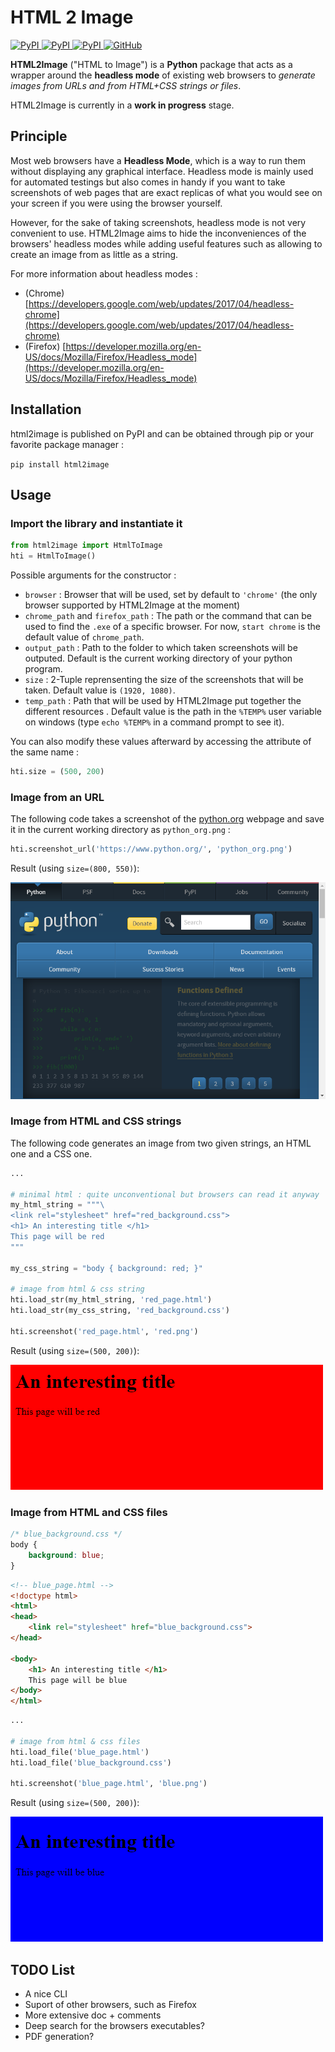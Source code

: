 # HTML 2 Image
[
![PyPI](https://img.shields.io/pypi/v/html2image.svg)
![PyPI](https://img.shields.io/pypi/pyversions/html2image.svg)
![PyPI](https://img.shields.io/github/license/vgalin/html2image.svg)
](https://pypi.org/project/html2image/)
[
![GitHub](https://img.shields.io/github/v/release/vgalin/html2image?include_prereleases)
](https://github.com/vgalin/html2image)

**HTML2Image** ("HTML to Image") is a **Python** package that acts as a wrapper around the **headless mode** of existing web browsers to *generate images from URLs and from HTML+CSS strings or files*.

HTML2Image is currently in a **work in progress** stage.

## Principle

Most web browsers have a **Headless Mode**, which is a way to run them without displaying any graphical interface. Headless mode is mainly used for automated testings but also comes in handy if you want to take screenshots of web pages that are exact replicas of what you would see on your screen if you were using the browser yourself.

However, for the sake of taking screenshots, headless mode is not very convenient to use. HTML2Image aims to hide the inconveniences of the browsers' headless modes while adding useful features such as allowing to create an image from as little as a string.

For more information about headless modes :
-   (Chrome) [https://developers.google.com/web/updates/2017/04/headless-chrome](https://developers.google.com/web/updates/2017/04/headless-chrome)
-   (Firefox) [https://developer.mozilla.org/en-US/docs/Mozilla/Firefox/Headless_mode](https://developer.mozilla.org/en-US/docs/Mozilla/Firefox/Headless_mode)

## Installation
html2image is published on PyPI and can be obtained through pip or your favorite package manager :

```pip install html2image```

## Usage

### Import the library and instantiate it
```python
from html2image import HtmlToImage
hti = HtmlToImage()
```

Possible arguments for the constructor :
-   `browser` :  Browser that will be used, set by default to `'chrome'` (the only browser supported by HTML2Image at the moment)
-   `chrome_path` and  `firefox_path` : The path or the command that can be used to find the `.exe` of a specific browser. For now, `start chrome` is the default value of `chrome_path`.
-   `output_path` : Path to the folder to which taken screenshots will be outputed. Default is the current working directory of your python program.
-   `size` : 2-Tuple reprensenting the size of the screenshots that will be taken. Default value is `(1920, 1080)`.
-   `temp_path` : Path that will be used by HTML2Image put together the different resources . Default value is the path in the `%TEMP%` user variable on windows (type `echo %TEMP%` in a command prompt to see it).

You can also modify these values afterward by accessing the attribute of the same name : 

``` python
hti.size = (500, 200)
```

### Image from an URL
The following code takes a screenshot of the [python.org](https://www.python.org/) webpage and save it in the current working directory as `python_org.png` :
```python
hti.screenshot_url('https://www.python.org/', 'python_org.png')
```

Result (using `size=(800, 550)`): 

![blue_screenshot](/readme_assets/python_org.png)

### Image from HTML and CSS strings

The following code generates an image from two given strings, an HTML one and a CSS one.  

```python 
...

# minimal html : quite unconventional but browsers can read it anyway
my_html_string = """\
<link rel="stylesheet" href="red_background.css">
<h1> An interesting title </h1>
This page will be red
"""

my_css_string = "body { background: red; }"

# image from html & css string
hti.load_str(my_html_string, 'red_page.html')
hti.load_str(my_css_string, 'red_background.css')

hti.screenshot('red_page.html', 'red.png')
```

Result (using `size=(500, 200)`): 

![blue_screenshot](/readme_assets/red.png)

### Image from HTML and CSS files

``` css
/* blue_background.css */
body {
    background: blue;
}
```

``` html
<!-- blue_page.html -->
<!doctype html>
<html>
<head>
    <link rel="stylesheet" href="blue_background.css">
</head>

<body>
    <h1> An interesting title </h1>
    This page will be blue
</body>
</html>
```

``` python
...

# image from html & css files
hti.load_file('blue_page.html')
hti.load_file('blue_background.css')

hti.screenshot('blue_page.html', 'blue.png')
```

Result (using `size=(500, 200)`): 

![blue_screenshot](/readme_assets/blue.png)

## TODO List
-   A nice CLI
-   Suport of other browsers, such as Firefox
-   More extensive doc + comments
-   Deep search for the browsers executables?
-   PDF generation?
